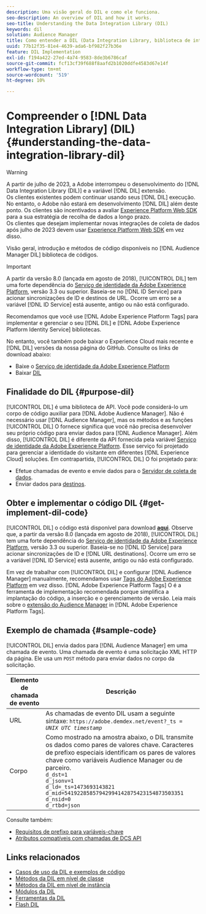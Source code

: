```yaml
---
description: Uma visão geral do DIL e como ele funciona.
seo-description: An overview of DIL and how it works.
seo-title: Understanding the Data Integration Library (DIL)
keywords: dil
solution: Audience Manager
title: Como entender a DIL (Data Integration Library, biblioteca de integração de dados)
uuid: 77b12f35-81e4-4639-ada6-bf982f27b36e
feature: DIL Implementation
exl-id: f194a422-27ed-4a74-9583-8de3b6786caf
source-git-commit: fcf13cf39f688f8aafd2b1020ddfe4583d67e14f
workflow-type: tm+mt
source-wordcount: '519'
ht-degree: 10%

---
```


# Compreender o [!DNL Data Integration Library] (DIL){#understanding-the-data-integration-library-dil}

>[!WARNING]
>
>A partir de julho de 2023, a Adobe interrompeu o desenvolvimento do [!DNL Data Integration Library (DIL)] e a variável [!DNL DIL] extensão.
><br>
>Os clientes existentes podem continuar usando seus [!DNL DIL] execução. No entanto, o Adobe não estará em desenvolvimento [!DNL DIL] além deste ponto. Os clientes são incentivados a avaliar [Experience Platform Web SDK](https://experienceleague.adobe.com/docs/experience-platform/edge/home.html?lang=en) para a sua estratégia de recolha de dados a longo prazo.
><br>
>Os clientes que desejam implementar novas integrações de coleta de dados após julho de 2023 devem usar [Experience Platform Web SDK](https://experienceleague.adobe.com/docs/experience-platform/edge/home.html?lang=en) em vez disso.

Visão geral, introdução e métodos de código disponíveis no [!DNL Audience Manager DIL] biblioteca de códigos.

>[!IMPORTANT]
>
>A partir da versão 8.0 (lançada em agosto de 2018), [!UICONTROL DIL] tem uma forte dependência do [Serviço de identidade da Adobe Experience Platform](https://experienceleague.adobe.com/docs/id-service/using/home.html), versão 3.3 ou superior. Baseia-se no [!DNL ID Service] para acionar sincronizações de ID e destinos de URL. Ocorre um erro se a variável [!DNL ID Service] está ausente, antigo ou não está configurado.
>
>Recomendamos que você use [!DNL Adobe Experience Platform Tags] para implementar e gerenciar o seu [!DNL DIL] e [!DNL Adobe Experience Platform Identity Service] bibliotecas.

No entanto, você também pode baixar o Experience Cloud mais recente e [!DNL DIL] versões da nossa página do GitHub. Consulte os links de download abaixo:

* Baixe o [Serviço de identidade da Adobe Experience Platform](https://github.com/Adobe-Marketing-Cloud/id-service/releases)
* Baixar [DIL](https://github.com/Adobe-Marketing-Cloud/dil/releases)

## Finalidade do DIL {#purpose-dil}

[!UICONTROL DIL] é uma biblioteca de API. Você pode considerá-lo um corpo de código auxiliar para [!DNL Adobe Audience Manager]. Não é necessário usar [!DNL Audience Manager], mas os métodos e as funções [!UICONTROL DIL] O fornece significa que você não precisa desenvolver seu próprio código para enviar dados para [!DNL Audience Manager]. Além disso, [!UICONTROL DIL] é diferente da API fornecida pela variável [Serviço de identidade da Adobe Experience Platform](https://experienceleague.adobe.com/docs/id-service/using/home.html). Esse serviço foi projetado para gerenciar a identidade do visitante em diferentes [!DNL Experience Cloud] soluções. Em contrapartida, [!UICONTROL DIL] O foi projetado para:

* Efetue chamadas de evento e envie dados para o [Servidor de coleta de dados](../reference/system-components/components-data-collection.md).
* Enviar dados para [destinos](../features/destinations/destinations.md).

## Obter e implementar o código DIL {#get-implement-dil-code}

[!UICONTROL DIL] o código está disponível para download **[aqui](https://github.com/Adobe-Marketing-Cloud/dil/releases)**. Observe que, a partir da versão 8.0 (lançada em agosto de 2018), [!UICONTROL DIL] tem uma forte dependência do [Serviço de identidade da Adobe Experience Platform](https://experienceleague.adobe.com/docs/id-service/using/home.html), versão 3.3 ou superior. Baseia-se no [!DNL ID Service] para acionar sincronizações de ID e [!DNL URL destinations]. Ocorre um erro se a variável [!DNL ID Service] está ausente, antigo ou não está configurado.

Em vez de trabalhar com [!UICONTROL DIL] e configurar [!DNL Audience Manager] manualmente, recomendamos usar [Tags do Adobe Experience Platform](https://experienceleague.adobe.com/docs/experience-platform/tags/home.html) em vez disso. [!DNL Adobe Experience Platform Tags] O é a ferramenta de implementação recomendada porque simplifica a implantação do código, a inserção e o gerenciamento de versão. Leia mais sobre o [extensão do Audience Manager](https://experienceleague.adobe.com/docs/experience-platform/tags/extensions/adobe/audience-manager/overview.html) in [!DNL Adobe Experience Platform Tags].

## Exemplo de chamada {#sample-code}

[!UICONTROL DIL] envia dados para [!DNL Audience Manager] em uma chamada de evento. Uma chamada de evento é uma solicitação XML HTTP da página. Ele usa um `POST` método para enviar dados no corpo da solicitação.

| Elemento de chamada de evento | Descrição |
|--- |--- |
| URL | As chamadas de evento DIL usam a seguinte sintaxe: `https://adobe.demdex.net/event?_ts =` *`UNIX UTC timestamp`* |
| Corpo | Como mostrado na amostra abaixo, o DIL transmite os dados como pares de valores chave. Caracteres de prefixo especiais identificam os pares de valores chave como variáveis Audience Manager ou de parceiro.<br>`d_dst=1`<br>`d_jsonv=1`<br>`d_ld=_ts=1473693143821`<br>`d_mid=54192285857942994142875423154873503351`<br>`d_nsid=0`<br>`d_rtbd=json`<br> |

Consulte também:
* [Requisitos de prefixo para variáveis-chave](../features/traits/trait-variable-prefixes.md)
* [Atributos compatíveis com chamadas de DCS API](../api/dcs-intro/dcs-api-reference/dcs-keys.md)

## Links relacionados

* [Casos de uso da DIL e exemplos de código](/help/using/dil/dil-use-cases.md)
* [Métodos da DIL em nível de classe ](/help/using/dil/dil-class-overview/dil-start.md)
* [Métodos da DIL em nível de instância](/help/using/dil/dil-instance-methods.md)
* [Módulos da DIL](/help/using/dil/dil-modules.md)
* [Ferramentas da DIL](/help/using/dil/dil-tools.md)
* [Flash DIL](/help/using/dil/dil-flash.md)
